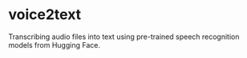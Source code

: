# voice2text
Transcribing audio files into text using pre-trained speech recognition models from Hugging Face.
